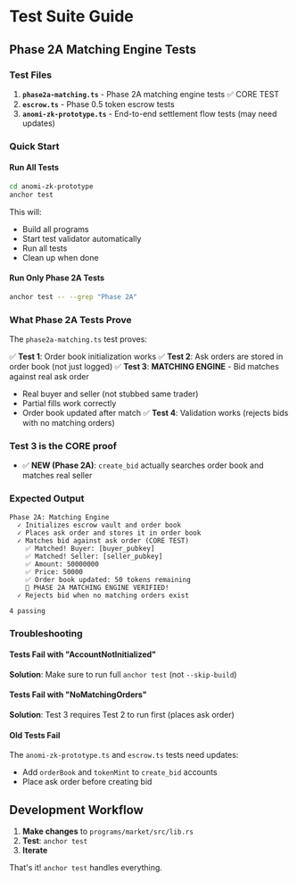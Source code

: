# Test Suite Guide

## Phase 2A Matching Engine Tests

### Test Files

1. **`phase2a-matching.ts`** - Phase 2A matching engine tests ✅ CORE TEST
2. **`escrow.ts`** - Phase 0.5 token escrow tests
3. **`anomi-zk-prototype.ts`** - End-to-end settlement flow tests (may need updates)

### Quick Start

#### Run All Tests
```bash
cd anomi-zk-prototype
anchor test
```

This will:
- Build all programs
- Start test validator automatically
- Run all tests
- Clean up when done

#### Run Only Phase 2A Tests
```bash
anchor test -- --grep "Phase 2A"
```

### What Phase 2A Tests Prove

The `phase2a-matching.ts` test proves:

✅ **Test 1**: Order book initialization works
✅ **Test 2**: Ask orders are stored in order book (not just logged)
✅ **Test 3**: **MATCHING ENGINE** - Bid matches against real ask order
   - Real buyer and seller (not stubbed same trader)
   - Partial fills work correctly
   - Order book updated after match
✅ **Test 4**: Validation works (rejects bids with no matching orders)

### Test 3 is the CORE proof


- ✅ **NEW (Phase 2A)**: `create_bid` actually searches order book and matches real seller

### Expected Output

```
Phase 2A: Matching Engine
  ✓ Initializes escrow vault and order book
  ✓ Places ask order and stores it in order book
  ✓ Matches bid against ask order (CORE TEST)
    ✅ Matched! Buyer: [buyer_pubkey]
    ✅ Matched! Seller: [seller_pubkey]
    ✅ Amount: 50000000
    ✅ Price: 50000
    ✅ Order book updated: 50 tokens remaining
    🎉 PHASE 2A MATCHING ENGINE VERIFIED!
  ✓ Rejects bid when no matching orders exist

4 passing
```

### Troubleshooting

#### Tests Fail with "AccountNotInitialized"
**Solution**: Make sure to run full `anchor test` (not `--skip-build`)

#### Tests Fail with "NoMatchingOrders"
**Solution**: Test 3 requires Test 2 to run first (places ask order)

#### Old Tests Fail
The `anomi-zk-prototype.ts` and `escrow.ts` tests need updates:
- Add `orderBook` and `tokenMint` to `create_bid` accounts
- Place ask order before creating bid

## Development Workflow

1. **Make changes** to `programs/market/src/lib.rs`
2. **Test**: `anchor test`
3. **Iterate**

That's it! `anchor test` handles everything.
